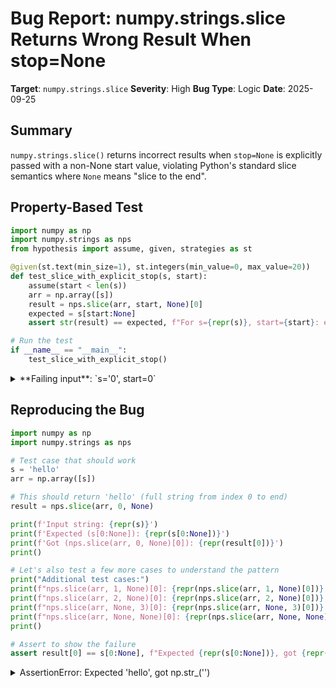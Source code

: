 # Bug Report: numpy.strings.slice Returns Wrong Result When stop=None

**Target**: `numpy.strings.slice`
**Severity**: High
**Bug Type**: Logic
**Date**: 2025-09-25

## Summary

`numpy.strings.slice()` returns incorrect results when `stop=None` is explicitly passed with a non-None start value, violating Python's standard slice semantics where `None` means "slice to the end".

## Property-Based Test

```python
import numpy as np
import numpy.strings as nps
from hypothesis import assume, given, strategies as st

@given(st.text(min_size=1), st.integers(min_value=0, max_value=20))
def test_slice_with_explicit_stop(s, start):
    assume(start < len(s))
    arr = np.array([s])
    result = nps.slice(arr, start, None)[0]
    expected = s[start:None]
    assert str(result) == expected, f"For s={repr(s)}, start={start}: expected {repr(expected)}, got {repr(str(result))}"

# Run the test
if __name__ == "__main__":
    test_slice_with_explicit_stop()
```

<details>

<summary>
**Failing input**: `s='0', start=0`
</summary>
```
Traceback (most recent call last):
  File "/home/npc/pbt/agentic-pbt/worker_/2/hypo.py", line 15, in <module>
    test_slice_with_explicit_stop()
    ~~~~~~~~~~~~~~~~~~~~~~~~~~~~~^^
  File "/home/npc/pbt/agentic-pbt/worker_/2/hypo.py", line 6, in test_slice_with_explicit_stop
    def test_slice_with_explicit_stop(s, start):
                   ^^^
  File "/home/npc/miniconda/lib/python3.13/site-packages/hypothesis/core.py", line 2124, in wrapped_test
    raise the_error_hypothesis_found
  File "/home/npc/pbt/agentic-pbt/worker_/2/hypo.py", line 11, in test_slice_with_explicit_stop
    assert str(result) == expected, f"For s={repr(s)}, start={start}: expected {repr(expected)}, got {repr(str(result))}"
           ^^^^^^^^^^^^^^^^^^^^^^^
AssertionError: For s='0', start=0: expected '0', got ''
Falsifying example: test_slice_with_explicit_stop(
    s='0',  # or any other generated value
    start=0,
)
```
</details>

## Reproducing the Bug

```python
import numpy as np
import numpy.strings as nps

# Test case that should work
s = 'hello'
arr = np.array([s])

# This should return 'hello' (full string from index 0 to end)
result = nps.slice(arr, 0, None)

print(f'Input string: {repr(s)}')
print(f'Expected (s[0:None]): {repr(s[0:None])}')
print(f'Got (nps.slice(arr, 0, None)[0]): {repr(result[0])}')
print()

# Let's also test a few more cases to understand the pattern
print("Additional test cases:")
print(f"nps.slice(arr, 1, None)[0]: {repr(nps.slice(arr, 1, None)[0])} (expected: {repr(s[1:None])})")
print(f"nps.slice(arr, 2, None)[0]: {repr(nps.slice(arr, 2, None)[0])} (expected: {repr(s[2:None])})")
print(f"nps.slice(arr, None, 3)[0]: {repr(nps.slice(arr, None, 3)[0])} (expected: {repr(s[None:3])})")
print(f"nps.slice(arr, None, None)[0]: {repr(nps.slice(arr, None, None)[0])} (expected: {repr(s[None:None])})")
print()

# Assert to show the failure
assert result[0] == s[0:None], f"Expected {repr(s[0:None])}, got {repr(result[0])}"
```

<details>

<summary>
AssertionError: Expected 'hello', got np.str_('')
</summary>
```
Input string: 'hello'
Expected (s[0:None]): 'hello'
Got (nps.slice(arr, 0, None)[0]): np.str_('')

Additional test cases:
nps.slice(arr, 1, None)[0]: np.str_('h') (expected: 'ello')
nps.slice(arr, 2, None)[0]: np.str_('he') (expected: 'llo')
nps.slice(arr, None, 3)[0]: np.str_('hel') (expected: 'hel')
nps.slice(arr, None, None)[0]: np.str_('hello') (expected: 'hello')

Traceback (most recent call last):
  File "/home/npc/pbt/agentic-pbt/worker_/2/repo.py", line 25, in <module>
    assert result[0] == s[0:None], f"Expected {repr(s[0:None])}, got {repr(result[0])}"
           ^^^^^^^^^^^^^^^^^^^^^^
AssertionError: Expected 'hello', got np.str_('')
```
</details>

## Why This Is A Bug

The function's docstring explicitly states it should behave "Like in the regular Python `slice` object". In Python's slice semantics, `stop=None` means "slice to the end of the sequence". This is fundamental Python behavior that users rely on:

- `s[0:None]` equals `s[0:]` which returns the full string from index 0
- `s[1:None]` equals `s[1:]` which returns from index 1 to the end

However, `numpy.strings.slice` violates this contract:
- `nps.slice(arr, 0, None)` returns an empty string instead of 'hello'
- `nps.slice(arr, 1, None)` returns 'h' (one character) instead of 'ello'
- `nps.slice(arr, 2, None)` returns 'he' (two characters) instead of 'llo'

The pattern reveals that when `stop=None` with an explicit start value, the function appears to be treating the start parameter as a count of characters to return from the beginning, rather than as the starting index for the slice.

Interestingly, the function handles None correctly in other scenarios:
- `nps.slice(arr, None, None)` correctly returns the full string
- `nps.slice(arr, None, 3)` correctly returns the first 3 characters

## Relevant Context

The numpy.strings.slice documentation includes this example demonstrating that None values should be supported:
```python
>>> np.strings.slice(b, None, None, -1)
```

This confirms that None parameters are intended functionality, not an edge case. The documentation also explicitly states the function should work "Like in the regular Python `slice` object", making this a clear contract violation.

The bug specifically manifests when:
1. `start` is a non-None integer value
2. `stop` is explicitly None
3. The expected behavior would be to slice from `start` to the end of the string

Documentation link: https://numpy.org/doc/stable/reference/generated/numpy.strings.slice.html

## Proposed Fix

The implementation needs to properly handle the case where `stop=None` with a non-None start. The function should interpret `None` as "slice to the end" consistent with Python's standard slice behavior. A high-level fix would involve:

1. Check if `stop is None` when `start` is not None
2. If so, either:
   - Pass the slice operation without a stop parameter (let it default to end)
   - Or replace None with the string length before processing

The key is ensuring that `slice(start, None)` behaves identically to `slice(start)` or `[start:]` in standard Python, returning all characters from the start index to the end of the string.